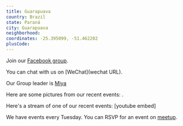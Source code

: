 ```yaml
---
title: Guarapuava
country: Brazil
state: Paraná
city: Guarapuava
neighborhood: 
coordinates: -25.395099, -51.462202
plusCode:
---
```

Join our [Facebook group](https://www.facebook.com/groups/free.code.camp.guarapuava).

You can chat with us on [WeChat](wechat URL).

Our Group leader is [Miya](freecodecamp.org/miya)

Here are some pictures from our recent events:
![]().

Here's a stream of one of our recent events:
[youtube embed]

We have events every Tuesday. You can RSVP for an event on [meetup](meetupurl).

